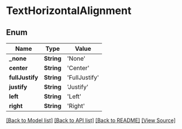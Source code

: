 # TextHorizontalAlignment


## Enum
Name | Type | Value
------------ | ------------- | -------------
**_none** | **String** | 'None'
**center** | **String** | 'Center'
**fullJustify** | **String** | 'FullJustify'
**justify** | **String** | 'Justify'
**left** | **String** | 'Left'
**right** | **String** | 'Right'

[[Back to Model list]](../README.md#documentation-for-models) [[Back to API list]](../README.md#documentation-for-api-endpoints) [[Back to README]](../README.md) [[View Source]](../AsposePdfCloud/Models/TextHorizontalAlignment.swift)

